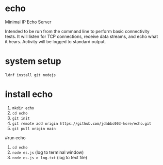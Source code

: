 # echo
Minimal IP Echo Server

Intended to be run from the command line to perform basic connectivity tests. It will
listen for TCP connections, receive data streams, and echo what it hears. Activity
will be logged to standard output.

# system setup
1.`dnf install git nodejs`

# install echo
1. `mkdir echo`
1. `cd echo`
1. `git init`
1. `git remote add origin https://github.com/jdabbs003-kore/echo.git`
1. `git pull origin main`

#run echo
1. `cd echo`
1. `node es.js` (log to terminal window)
1. `node es.js > log.txt` (log to text file)
